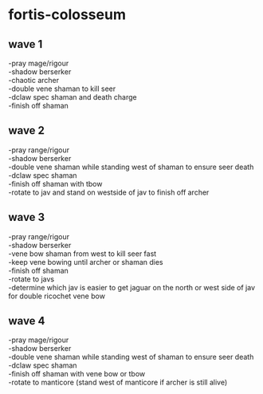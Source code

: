 # fortis-colosseum

## wave 1
  -pray mage/rigour  
  -shadow berserker  
  -chaotic archer  
  -double vene shaman to kill seer  
  -dclaw spec shaman and death charge  
  -finish off shaman  

## wave 2
  -pray range/rigour  
  -shadow berserker  
  -double vene shaman while standing west of shaman to ensure seer death  
  -dclaw spec shaman  
  -finish off shaman with tbow  
  -rotate to jav and stand on westside of jav to finish off archer  

## wave 3
  -pray range/rigour  
  -shadow berserker  
  -vene bow shaman from west to kill seer fast  
  -keep vene bowing until archer or shaman dies  
  -finish off shaman  
  -rotate to javs  
  -determine which jav is easier to get jaguar on the north or west side of jav for double ricochet vene bow  

## wave 4
  -pray mage/rigour  
  -shadow berserker  
  -double vene shaman while standing west of shaman to ensure seer death  
  -dclaw spec shaman  
  -finish off shaman with vene bow or tbow  
  -rotate to manticore (stand west of manticore if archer is still alive)  
